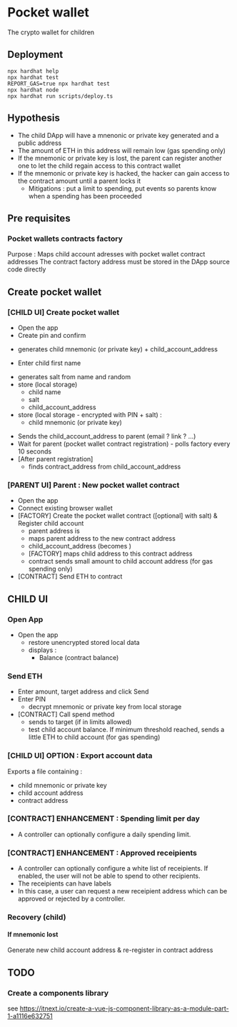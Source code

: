 # Pocket wallet

The crypto wallet for children

## Deployment

```shell
npx hardhat help
npx hardhat test
REPORT_GAS=true npx hardhat test
npx hardhat node
npx hardhat run scripts/deploy.ts
```


## Hypothesis

- The child DApp will have a mnenonic or private key generated and a public address
- The amount of ETH in this address will remain low (gas spending only)
- If the mnemonic or private key is lost, the parent can register another one to let the child regain access to this contract wallet
- If the mnemonic or private key is hacked, the hacker can gain access to the contract amount until a parent locks it
  - Mitigations : put a limit to spending, put events so parents know when a spending has been proceeded

## Pre requisites

### Pocket wallets contracts factory

Purpose : Maps child account adresses with pocket wallet contract addresses
The contract factory address must be stored in the DApp source code directly

## Create pocket wallet

### [CHILD UI] Create pocket wallet

+ Open the app
+ Create pin and confirm
- generates child mnemonic (or private key) + child_account_address
+ Enter child first name
- generates salt from name and random
- store (local storage)
  * child name
  * salt
  * child_account_address
- store (local storage - encrypted with PIN + salt) :
  * child mnemonic (or private key)
+ Sends the child_account_address to parent (email ? link ? ...)
+ Wait for parent (pocket wallet contract registration) - polls factory every 10 seconds
+ [After parent registration]
  - finds contract_address from child_account_address


### [PARENT UI] Parent : New pocket wallet contract

+ Open the app
+ Connect existing browser wallet
+ [FACTORY] Create the pocket wallet contract ([optional] with salt) & Register child account
  - parent address is <controller>
  - <controllers> maps parent address to the new contract address
  - child_account_address (becomes <user>)
  - [FACTORY] <users> maps child address to this contract address 
  - contract sends small amount to child account address (for gas spending only)
+ [CONTRACT] Send ETH to contract

## CHILD UI

### Open App

+ Open the app
  - restore unencrypted stored local data
  - displays :
    * Balance (contract balance)

### Send ETH

+ Enter amount, target address and click Send
+ Enter PIN
  - decrypt mnemonic or private key from local storage
+ [CONTRACT] Call spend method
  - sends to target (if in limits allowed)
  - test child account balance. If minimum threshold reached, sends a little ETH to child account (for gas spending)

### [CHILD UI] OPTION : Export account data

Exports a file containing :
- child mnemonic or private key
- child account address
- contract address

### [CONTRACT] ENHANCEMENT : Spending limit per day 

- A controller can optionally configure a daily spending limit.

### [CONTRACT] ENHANCEMENT : Approved receipients

- A controller can optionally configure a white list of receipients. If enabled, the user will not be able to spend to other recipients.
- The receipients can have labels
- In this case, a user can request a new receipient address which can be approved or rejected by a controller.


### Recovery (child)

#### If mnemonic lost

Generate new child account address & re-register <user> in contract address

## TODO

### Create a components library

see https://itnext.io/create-a-vue-js-component-library-as-a-module-part-1-a1116e632751

